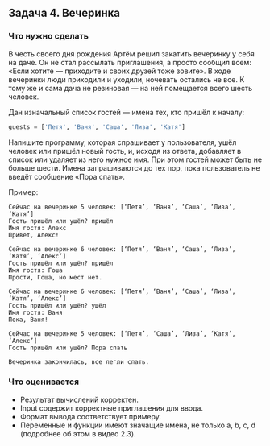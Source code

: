 ## Задача 4. Вечеринка
### Что нужно сделать
В честь своего дня рождения Артём решил закатить вечеринку у себя на даче. Он не стал рассылать приглашения, а просто сообщил всем: 
«Если хотите — приходите и своих друзей тоже зовите». В ходе вечеринки люди приходили и уходили, ночевать остались не все. 
К тому же и сама дача не резиновая — на ней помещается всего шесть человек.

Дан изначальный список гостей — имена тех, кто пришёл к началу:

```python
guests = ['Петя', 'Ваня', 'Саша', 'Лиза', 'Катя']
```

Напишите программу, которая спрашивает у пользователя, ушёл человек или пришёл новый гость, и, исходя из ответа, добавляет в список или удаляет из него нужное имя. 
При этом гостей может быть не больше шести. Имена запрашиваются до тех пор, пока пользователь не введёт сообщение «Пора спать».

Пример:
```
Сейчас на вечеринке 5 человек: [‘Петя’, ‘Ваня’, ‘Саша’, ‘Лиза’, ‘Катя’]
Гость пришёл или ушёл? пришёл
Имя гостя: Алекс
Привет, Алекс!

Сейчас на вечеринке 6 человек: [‘Петя’, ‘Ваня’, ‘Саша’, ‘Лиза’, ‘Катя’, ‘Алекс’]
Гость пришёл или ушёл? пришёл
Имя гостя: Гоша
Прости, Гоша, но мест нет.

Сейчас на вечеринке 6 человек: [‘Петя’, ‘Ваня’, ‘Саша’, ‘Лиза’, ‘Катя’, ‘Алекс’]
Гость пришёл или ушёл? ушёл
Имя гостя: Ваня
Пока, Ваня!

Сейчас на вечеринке 5 человек: [‘Петя’, ‘Саша’, ‘Лиза’, ‘Катя’,  ‘Алекс’]
Гость пришёл или ушёл? Пора спать

Вечеринка закончилась, все легли спать.
```
### Что оценивается
- Результат вычислений корректен.
- Input содержит корректные приглашения для ввода. 
- Формат вывода соответствует примеру.
- Переменные и функции имеют значащие имена, не только a, b, c, d (подробнее об этом в видео 2.3).
